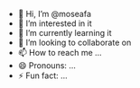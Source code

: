 - 👋 Hi, I’m @moseafa
- 👀 I’m interested in it
- 🌱 I’m currently learning it
- 💞️ I’m looking to collaborate on 
- 📫 How to reach me ...
- 😄 Pronouns: ...
- ⚡ Fun fact: ...

<!---
moseafa/moseafa is a ✨ special ✨ repository because its `README.md` (this file) appears on your GitHub profile.
You can click the Preview link to take a look at your changes.
--->
